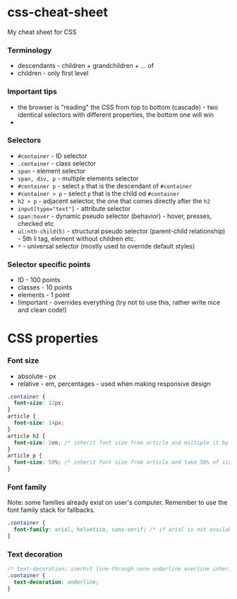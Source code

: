 # css-cheat-sheet
My cheat sheet for CSS

### Terminology 
* descendants - children + grandchildren + ... of
* children - only first level

### Important tips
* the browser is "reading" the CSS from top to bottom (cascade) - two identical selectors with different properties, the bottom one will win
* 

### Selectors
* ```#container``` - ID selector
* ```.container``` - class selector
* ```span``` - element selector
* ```span, div, p``` - multiple elements selector
* ```#container p``` - select ```p``` that is the descendant of ```#container```
* ```#container > p``` - select ```p``` that is the child od ```#container```
* ```h2 + p``` - adjacent selector, the one that comes directly after the ```h2```
* ```input[type="text"]``` - attribute selector
* ```span:hover``` - dynamic pseudo selector (behavior) - hover, presses, checked etc
* ```ul:nth-child(5)``` - structural pseudo selector (parent-child relationship) - 5th li tag, element without children etc.
* ```*``` - universal selector (mostly used to override default styles)

### Selector specific points
* ID - 100 points
* classes - 10 points
* elements - 1 point
* !important - overrides everything (try not to use this, rather write nice and clean code!)

# CSS properties
### Font size
* absolute - px
* relative - em, percentages - used when making responsive design

```css
.container {
  font-size: 12px;
}
article {
  font-size: 14px;
}
article h2 {
  font-size: 2em; /* inherit font size from article and miltiple it by 2 */
}
article p {
  font-size: 50%; /* inherit font size from article and take 50% of size */
}
```

### Font family
Note: some families already exist on user's computer. Remember to use the font family stack for fallbacks.
```css
.container {
  font-family: arial, helvetica, sans-serif; /* if arial is not available, use helvetica etc. */
}
```

### Text decoration
```css
/* text-decoration: inerhit line-through none underline overline inherit; */
.container {
  text-decoration: underline;
}
```

